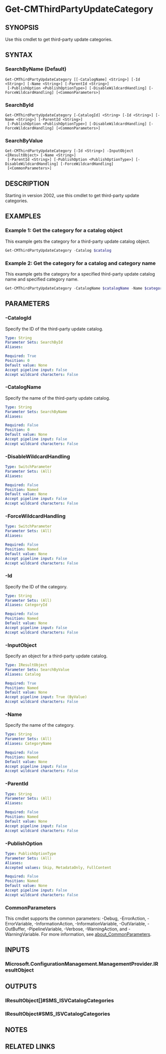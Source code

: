 ﻿---
external help file: AdminUI.PS.dll-Help.xml
Module Name: ConfigurationManager
online version:
schema: 2.0.0
---

# Get-CMThirdPartyUpdateCategory

## SYNOPSIS

Use this cmdlet to get third-party update categories.

## SYNTAX

### SearchByName (Default)
```
Get-CMThirdPartyUpdateCategory [[-CatalogName] <String>] [-Id <String>] [-Name <String>] [-ParentId <String>]
 [-PublishOption <PublishOptionType>] [-DisableWildcardHandling] [-ForceWildcardHandling] [<CommonParameters>]
```

### SearchById
```
Get-CMThirdPartyUpdateCategory [-CatalogId] <String> [-Id <String>] [-Name <String>] [-ParentId <String>]
 [-PublishOption <PublishOptionType>] [-DisableWildcardHandling] [-ForceWildcardHandling] [<CommonParameters>]
```

### SearchByValue
```
Get-CMThirdPartyUpdateCategory [-Id <String>] -InputObject <IResultObject> [-Name <String>]
 [-ParentId <String>] [-PublishOption <PublishOptionType>] [-DisableWildcardHandling] [-ForceWildcardHandling]
 [<CommonParameters>]
```

## DESCRIPTION

Starting in version 2002, use this cmdlet to get third-party update categories.

## EXAMPLES

### Example 1: Get the category for a catalog object

This example gets the category for a third-party update catalog object.

```powershell
Get-CMThirdPartyUpdateCategory -Catalog $catalog
```

### Example 2: Get the category for a catalog and category name

This example gets the category for a specified third-party update catalog name and specified category name.

```powershell
Get-CMThirdPartyUpdateCategory -CatalogName $catalogName -Name $categoryName
```

## PARAMETERS

### -CatalogId

Specify the ID of the third-party update catalog.

```yaml
Type: String
Parameter Sets: SearchById
Aliases:

Required: True
Position: 0
Default value: None
Accept pipeline input: False
Accept wildcard characters: False
```

### -CatalogName

Specify the name of the third-party update catalog.

```yaml
Type: String
Parameter Sets: SearchByName
Aliases:

Required: False
Position: 0
Default value: None
Accept pipeline input: False
Accept wildcard characters: False
```

### -DisableWildcardHandling

```yaml
Type: SwitchParameter
Parameter Sets: (All)
Aliases:

Required: False
Position: Named
Default value: None
Accept pipeline input: False
Accept wildcard characters: False
```

### -ForceWildcardHandling

```yaml
Type: SwitchParameter
Parameter Sets: (All)
Aliases:

Required: False
Position: Named
Default value: None
Accept pipeline input: False
Accept wildcard characters: False
```

### -Id

Specify the ID of the category.

```yaml
Type: String
Parameter Sets: (All)
Aliases: CategoryId

Required: False
Position: Named
Default value: None
Accept pipeline input: False
Accept wildcard characters: False
```

### -InputObject

Specify an object for a third-party update catalog.

```yaml
Type: IResultObject
Parameter Sets: SearchByValue
Aliases: Catalog

Required: True
Position: Named
Default value: None
Accept pipeline input: True (ByValue)
Accept wildcard characters: False
```

### -Name

Specify the name of the category.

```yaml
Type: String
Parameter Sets: (All)
Aliases: CategoryName

Required: False
Position: Named
Default value: None
Accept pipeline input: False
Accept wildcard characters: False
```

### -ParentId

```yaml
Type: String
Parameter Sets: (All)
Aliases:

Required: False
Position: Named
Default value: None
Accept pipeline input: False
Accept wildcard characters: False
```

### -PublishOption

```yaml
Type: PublishOptionType
Parameter Sets: (All)
Aliases:
Accepted values: Skip, MetadataOnly, FullContent

Required: False
Position: Named
Default value: None
Accept pipeline input: False
Accept wildcard characters: False
```

### CommonParameters
This cmdlet supports the common parameters: -Debug, -ErrorAction, -ErrorVariable, -InformationAction, -InformationVariable, -OutVariable, -OutBuffer, -PipelineVariable, -Verbose, -WarningAction, and -WarningVariable. For more information, see [about_CommonParameters](http://go.microsoft.com/fwlink/?LinkID=113216).

## INPUTS

### Microsoft.ConfigurationManagement.ManagementProvider.IResultObject

## OUTPUTS

### IResultObject[]#SMS_ISVCatalogCategories

### IResultObject#SMS_ISVCatalogCategories

## NOTES

## RELATED LINKS
